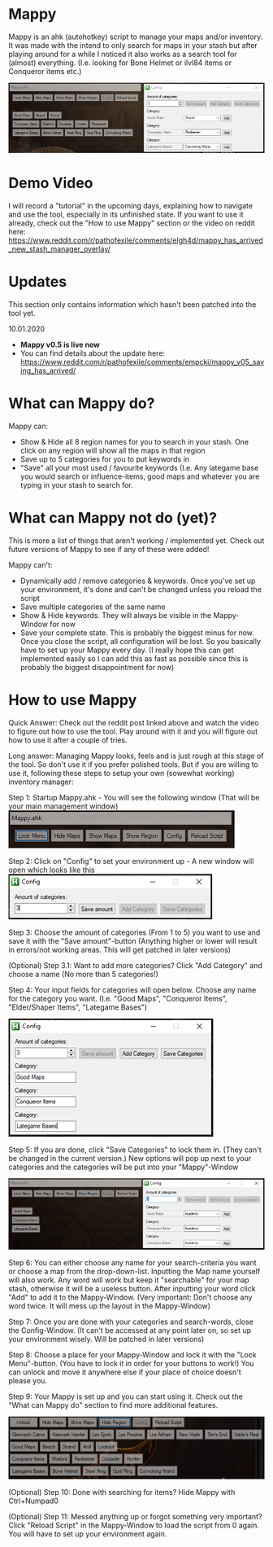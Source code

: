 # Mappy

Mappy is an ahk (autohotkey) script to manage your maps and/or inventory. It was made with the intend to only search for maps in your stash but after playing around for a while I noticed it also works as a search tool for (almost) everything. (I.e. looking for Bone Helmet or ilvl84 items or Conqueror items etc.)

![Image of Mappy](images/Mappy.PNG)

# Demo Video

I will record a "tutorial" in the upcoming days, explaining how to navigate and use the tool, especially in its unfinished state. If you want to use it already, check out the "How to use Mappy" section or the video on reddit here: https://www.reddit.com/r/pathofexile/comments/elgh4d/mappy_has_arrived_new_stash_manager_overlay/

# Updates

This section only contains information which hasn't been patched into the tool yet. 

10.01.2020
- **Mappy v0.5 is live now**
- You can find details about the update here: https://www.reddit.com/r/pathofexile/comments/empcki/mappy_v05_saving_has_arrived/

# What can Mappy do?

Mappy can:
- Show & Hide all 8 region names for you to search in your stash. One click on any region will show all the maps in that region
- Save up to 5 categories for you to put keywords in
- "Save" all your most used / favourite keywords (I.e. Any lategame base you would search or influence-items, good maps and whatever you are typing in your stash to search for.

# What can Mappy not do (yet)?
This is more a list of things that aren't working / implemented yet. Check out future versions of Mappy to see if any of these were added!

Mappy can't:
- Dynamically add / remove categories & keywords. Once you've set up your environment, it's done and can't be changed unless you reload the script
- Save multiple categories of the same name
- Show & Hide keywords. They will always be visible in the Mappy-Window for now
- Save your complete state. This is probably the biggest minus for now. Once you close the script, all configuration will be lost. So you basically have to set up your Mappy every day. (I really hope this can get implemented easily so I can add this as fast as possible since this is probably the biggest disappointment for now)


# How to use Mappy
Quick Answer: Check out the reddit post linked above and watch the video to figure out how to use the tool. Play around with it and you will figure out how to use it after a couple of tries.

Long answer: Managing Mappy looks, feels and is just rough at this stage of the tool. So don't use it if you prefer polished tools. But if you are willing to use it, following these steps to setup your own (sowewhat working) inventory manager:

Step 1: Startup Mappy.ahk - You will see the following window (That will be your main management window)
![Image of Mappy at startup](images/Mappy_Startup.PNG)

Step 2: Click on "Config" to set your environment up - A new window will open which looks like this
![Image of Config at startup](images/Config_Startup.PNG)

Step 3: Choose the amount of categories (From 1 to 5) you want to use and save it with the "Save amount"-button (Anything higher or lower will result in errors/not working areas. This will get patched in later versions)

(Optional) Step 3.1: Want to add more categories? Click "Add Category" and choose a name (No more than 5 categories!)

Step 4: Your input fields for categories will open below. Choose any name for the category you want.  (I.e. "Good Maps", "Conqueror Items", "Elder/Shaper Items", "Lategame Bases")

![Image of Category amount](images/Config_ChooseCategory.PNG)

Step 5: If you are done, click "Save Categories" to lock them in. (They can't be changed in the current version.) New options will pop up next to your categories and the categories will be put into your "Mappy"-Window

![Image of Category + Keyword options](images/Mappy_CategoriesChosen.PNG)

Step 6: You can either choose any name for your search-criteria you want or choose a map from the drop-down-list. Inputting the Map name yourself will also work. Any word will work but keep it "searchable" for your map stash, otherwise it will be a useless button. After inputting your word click "Add" to add it to the Mappy-Window. (Very important: Don't choose any word twice. It will mess up the layout in the Mappy-Window)

Step 7: Once you are done with your categories and search-words, close the Config-Window. (It can't be accessed at any point later on, so set up your environment wisely. Will be patched in later versions)

Step 8: Choose a place for your Mappy-Window and lock it with the "Lock Menu"-button. (You have to lock it in order for your buttons to work!) You can unlock and move it anywhere else if your place of choice doesn't please you. 

Step 9: Your Mappy is set up and you can start using it. Check out the "What can Mappy do" section to find more additional features.

![Image of Mappy done](images/Mappy_Final.PNG)

(Optional) Step 10: Done with searching for items? Hide Mappy with Ctrl+Numpad0

(Optional) Step 11: Messed anything up or forgot something very important? Click "Reload Script" in the Mappy-Window to load the script from 0 again. You will have to set up your environment again.
